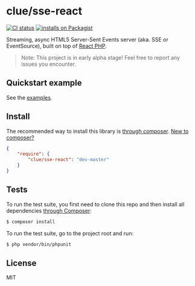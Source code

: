 # clue/sse-react

[![CI status](https://github.com/clue/php-sse-react/workflows/CI/badge.svg)](https://github.com/clue/php-sse-react/actions)
[![installs on Packagist](https://img.shields.io/packagist/dt/clue/sse-react?color=blue&label=installs%20on%20Packagist)](https://packagist.org/packages/clue/sse-react)

Streaming, async HTML5 Server-Sent Events server (aka. SSE or EventSource), built on top of [React PHP](http://reactphp.org/).

> Note: This project is in early alpha stage! Feel free to report any issues you encounter.

## Quickstart example

See the [examples](examples).

## Install

The recommended way to install this library is [through composer](http://getcomposer.org). [New to composer?](http://getcomposer.org/doc/00-intro.md)

```JSON
{
    "require": {
        "clue/sse-react": "dev-master"
    }
}
```

## Tests

To run the test suite, you first need to clone this repo and then install all
dependencies [through Composer](http://getcomposer.org):

```bash
$ composer install
```

To run the test suite, go to the project root and run:

```bash
$ php vendor/bin/phpunit
```

## License

MIT
